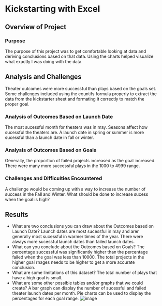 # Kickstarting with Excel

## Overview of Project

### Purpose
The purpose of this project was to get comfortable looking at data and deriving conclusions based on that data.  Using the charts helped visualize what exactly I was doing with the data.
## Analysis and Challenges
Theater outcomes were more successful than plays based on the goals set.  Some challenges included using the countifs formula properly to extract the data from the kickstarter sheet and formating it correctly to match the proper goal.
### Analysis of Outcomes Based on Launch Date
The most sucessful month for theaters was in may.  Seasons affect how sucessful the theaters are. A launch date in spring or summer is more sucessful than a launch date in fall or winter.
### Analysis of Outcomes Based on Goals
Generally, the proportion of failed projects increased as the goal increased.  There were many more successful plays in the 1000 to 4999 range.
### Challenges and Difficulties Encountered
A challenge would be coming up with a way to increase the number of success in the Fall and Winter.  What should be done to increase sucess when the goal is high?
## Results

- What are two conclusions you can draw about the Outcomes based on Launch Date?
Launch dates are most sucessful in may and arer generally most sucessful in warmer times of the year.  There were always more sucessful launch dates than failed launch dates.
- What can you conclude about the Outcomes based on Goals?
The percentage successful was significantly higher than the percentage failed when the goal was less than 10000.  The total projects in the higher goal rnages needs to be higher to get a more accurate conclusion.
- What are some limitations of this dataset?
The total number of plays that have a high goal is small.  
- What are some other possible tables and/or graphs that we could create?
A bar graph can display the number of sucessful and failed theater launch dates per month. Pie charts can be used to display the percentages for each goal range.
![image](https://user-images.githubusercontent.com/109995136/182255600-338297da-e313-41dd-a6c2-3a54faa89782.png)
